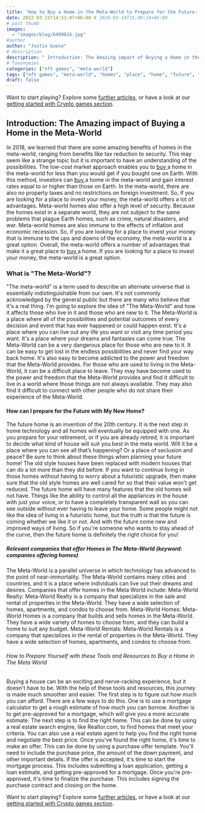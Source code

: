 ```yaml
---
title: "How to Buy a Home in the Meta-World to Prepare for the Future: A Buying Guide"
date: 2022-03-15T14:53:07+06:00 # 2020-03-14T15:40:24+06:00
# post thumb
images:
  - "images/blog/6499016.jpg"
#author
author: "Justin Guese"
# description
description: " Introduction: The Amazing impact of Buying a Home in the Meta-WorldIn 2018, we learned that there are some amazing benefits of homes in the meta-world, ra"
# Taxonomies
categories: ["nft games", "meta-world"]
tags: ["nft games", "meta-world", "homes", "place", "home", "future", "like"]
draft: false
---
```



Want to start playing? Explore some [further articles](/blog/), or have a look at our [getting started with Crypto games section](/services/how-do-i-get-started/).


## Introduction: The Amazing impact of Buying a Home in the Meta-World

In 2018, we learned that there are some amazing benefits of homes in the meta-world, ranging from benefits like tax reduction to security.
This may seem like a strange topic but it is important to have an understanding of the possibilities.
The low-cost market approach enables you to [ buy ](https://accounts.binance.com/en/register?ref=37092355) a home in the meta-world for less than you would get if you bought one on Earth. With this method, investors can [ buy ](https://accounts.binance.com/en/register?ref=37092355) a home in the meta-world and gain interest rates equal to or higher than those on Earth.
In the meta-world, there are also no property taxes and no restrictions on foreign investment. So, if you are looking for a place to invest your money, the meta-world offers a lot of advantages. Meta-world homes also offer a high level of security. Because the homes exist in a separate world, they are not subject to the same problems that plague Earth homes, such as crime, natural disasters, and war. Meta-world homes are also immune to the effects of inflation and economic recession. So, if you are looking for a place to invest your money that is immune to the ups and downs of the economy, the meta-world is a great option. 
Overall, the meta-world offers a number of advantages that make it a great place to [ buy ](https://accounts.binance.com/en/register?ref=37092355) a home. If you are looking for a place to invest your money, the meta-world is a great option.

### What is "The Meta-World"?

"The meta-world" is a term used to describe an alternate universe that is essentially indistinguishable from our own.
It's not commonly acknowledged by the general public but there are many who believe that it's a real thing. I'm going to explore the idea of "The Meta-World" and how it affects those who live in it and those who are new to it.
The Meta-World is a place where all of the possibilities and potential outcomes of every decision and event that has ever happened or could happen exist. It's a place where you can live out any life you want or visit any time period you want. It's a place where your dreams and fantasies can come true. 
The Meta-World can be a very dangerous place for those who are new to it. It can be easy to get lost in the endless possibilities and never find your way back home. It's also easy to become addicted to the power and freedom that the Meta-World provides. For those who are used to living in the Meta-World, it can be a difficult place to leave. They may have become used to the power and freedom that the Meta-World provides and find it difficult to live in a world where those things are not always available. They may also find it difficult to connect with other people who do not share their experience of the Meta-World.

#### How can I prepare for the Future with My New Home?

The future home is an invention of the 20th century. It is the next step in home technology and all homes will eventually be equipped with one.
As you prepare for your retirement, or if you are already retired, it is important to decide what kind of house will suit you best in the meta world. Will it be a place where you can see all that’s happening? Or a place of seclusion and peace? Be sure to think about these things when planning your future home!
The old style houses have been replaced with modern houses that can do a lot more than they did before. If you want to continue living in those homes without having to worry about a futuristic upgrade, then make sure that the old style homes are well cared for so that their value won't get reduced.
The future home will have many features that the old homes will not have. Things like the ability to control all the appliances in the house with just your voice, or to have a completely transparent wall so you can see outside without ever having to leave your home. Some people might not like the idea of living in a futuristic home, but the truth is that the future is coming whether we like it or not. And with the future come new and improved ways of living.
So if you're someone who wants to stay ahead of the curve, then the future home is definitely the right choice for you!

##### Relevant companies that offer Homes in The Meta-World (keyword: companies offering homes)

The Meta-World is a parallel universe in which technology has advanced to the point of near-immortality. The Meta-World contains many cities and countries, and it is a place where individuals can live out their dreams and desires.
Companies that offer homes in the Meta World include:
Meta-World Realty: Meta-World Realty is a company that specializes in the sale and rental of properties in the Meta-World. They have a wide selection of homes, apartments, and condos to choose from. 
Meta-World Homes: Meta-World Homes is a company that builds and sells homes in the Meta-World. They have a wide variety of homes to choose from, and they can build a home to suit any budget. 
Meta-World Rentals: Meta-World Rentals is a company that specializes in the rental of properties in the Meta-World. They have a wide selection of homes, apartments, and condos to choose from.

###### How to Prepare Yourself with these Tools and Resources to Buy a Home in The Meta World 

Buying a house can be an exciting and nerve-racking experience, but it doesn't have to be. With the help of these tools and resources, this journey is made much smoother and easier.
The first step is to figure out how much you can afford. There are a few ways to do this. One is to use a mortgage calculator to get a rough estimate of how much you can borrow. Another is to get pre-approved for a mortgage, which will give you a more accurate estimate. 
The next step is to find the right home. This can be done by using a real estate search engine, like Realtor.com, to find homes that meet your criteria. You can also use a real estate agent to help you find the right home and negotiate the best price. 
Once you've found the right home, it's time to make an offer. This can be done by using a purchase offer template. You'll need to include the purchase price, the amount of the down payment, and other important details. 
If the offer is accepted, it's time to start the mortgage process. This includes submitting a loan application, getting a loan estimate, and getting pre-approved for a mortgage. 
Once you're pre-approved, it's time to finalize the purchase. This includes signing the purchase contract and closing on the home.


Want to start playing? Explore some [further articles](/blog/), or have a look at our [getting started with Crypto games section](/services/how-do-i-get-started/).

